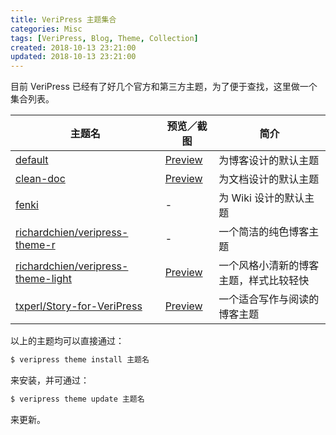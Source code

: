 ```yaml
---
title: VeriPress 主题集合
categories: Misc
tags: [VeriPress, Blog, Theme, Collection]
created: 2018-10-13 23:21:00
updated: 2018-10-13 23:21:00
---
```


目前 VeriPress 已经有了好几个官方和第三方主题，为了便于查找，这里做一个集合列表。

| 主题名 | 预览／截图 | 简介 |
| ----- | ------- | ----- |
| [default] | [Preview][default-preview] | 为博客设计的默认主题 |
| [clean-doc] | [Preview][clean-doc-preview] | 为文档设计的默认主题 |
| [fenki] | - | 为 Wiki 设计的默认主题 |
| [richardchien/veripress-theme-r] | - | 一个简洁的纯色博客主题 |
| [richardchien/veripress-theme-light] | [Preview](https://stdrc.cc) | 一个风格小清新的博客主题，样式比较轻快 |
| [txperl/Story-for-VeriPress] | [Preview](https://yumoe.com) | 一个适合写作与阅读的博客主题 |

[default]: https://github.com/veripress/themes/tree/default
[default-preview]: https://veripress.github.io/demo/
[clean-doc]: https://github.com/veripress/themes/tree/clean-doc
[clean-doc-preview]: https://veripress.github.io/docs/
[fenki]: https://github.com/veripress/themes/tree/fenki
[richardchien/veripress-theme-r]: https://github.com/richardchien/veripress-theme-r
[richardchien/veripress-theme-light]: https://github.com/richardchien/veripress-theme-light
[txperl/Story-for-VeriPress]: https://github.com/txperl/Story-for-VeriPress

以上的主题均可以直接通过：

```bash
$ veripress theme install 主题名
```

来安装，并可通过：

```bash
$ veripress theme update 主题名
```

来更新。
